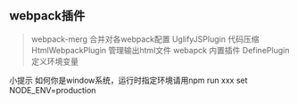 ## webpack插件
> webpack-merg 合并对各webpack配置
> UglifyJSPlugin 代码压缩
> HtmlWebpackPlugin 管理输出html文件
> webapck 内置插件 DefinePlugin 定义环境变量

小提示 如何你是window系统，运行时指定环境请用npm run xxx set NODE_ENV=production